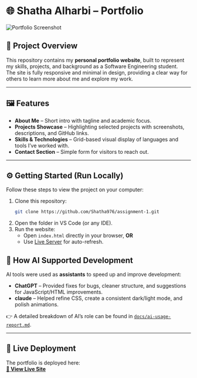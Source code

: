 # 🌐 Shatha Alharbi – Portfolio

![Portfolio Screenshot](./screenshot.png)

## 📌 Project Overview
This repository contains my **personal portfolio website**, built to represent my skills, projects, and background as a Software Engineering student.  
The site is fully responsive and minimal in design, providing a clear way for others to learn more about me and explore my work.  

---

## 🖼️ Features
- **About Me** – Short intro with tagline and academic focus.  
- **Projects Showcase** – Highlighting selected projects with screenshots, descriptions, and GitHub links.  
- **Skills & Technologies** – Grid-based visual display of languages and tools I’ve worked with.  
- **Contact Section** – Simple form for visitors to reach out.  

---

## ⚙️ Getting Started (Run Locally)
Follow these steps to view the project on your computer:

1. Clone this repository:
   ```bash
   git clone https://github.com/Shatha976/assignment-1.git
2. Open the folder in VS Code (or any IDE).
3. Run the website:
    - Open `index.html` directly in your browser, **OR**
    - Use [Live Server](https://marketplace.visualstudio.com/items?itemName=ritwickdey.LiveServer) for auto-refresh.  


## 🤖 How AI Supported Development
AI tools were used as **assistants** to speed up and improve development:

- **ChatGPT** – Provided fixes for bugs, cleaner structure, and suggestions for JavaScript/HTML improvements.  
- **claude** – Helped refine CSS, create a consistent dark/light mode, and polish animations.  

👉 A detailed breakdown of AI’s role can be found in [`docs/ai-usage-report.md`](./docs/ai-usage-report.md).  

---

## 🚀 Live Deployment
The portfolio is deployed here:  
[**🔗 View Live Site**](https://shatha976.github.io/assignment-1/)  
